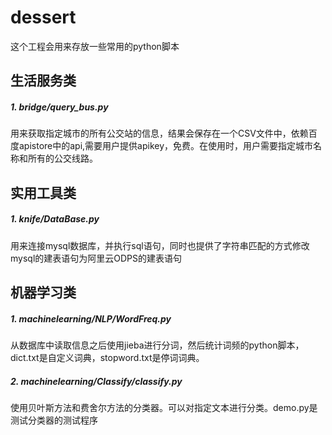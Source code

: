 # dessert
这个工程会用来存放一些常用的python脚本

## 生活服务类

##### 1. bridge/query_bus.py

   用来获取指定城市的所有公交站的信息，结果会保存在一个CSV文件中，依赖百度apistore中的api,需要用户提供apikey，免费。在使用时，用户需要指定城市名称和所有的公交线路。

## 实用工具类
##### 1. knife/DataBase.py

   用来连接mysql数据库，并执行sql语句，同时也提供了字符串匹配的方式修改mysql的建表语句为阿里云ODPS的建表语句


## 机器学习类
##### 1. machinelearning/NLP/WordFreq.py
	
   从数据库中读取信息之后使用jieba进行分词，然后统计词频的python脚本，dict.txt是自定义词典，stopword.txt是停词词典。

##### 2. machinelearning/Classify/classify.py
	
   使用贝叶斯方法和费舍尔方法的分类器。可以对指定文本进行分类。demo.py是测试分类器的测试程序


